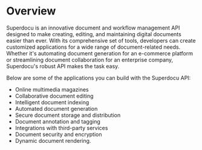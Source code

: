 # Overview

Superdocu is an innovative document and workflow management API designed to
make creating, editing, and maintaining digital documents easier than ever.
With its comprehensive set of tools, developers can create customized
applications for a wide range of document-related needs. Whether it's
automating document generation for an e-commerce platform or streamlining
document collaboration for an enterprise company, Superdocu's robust API makes
the task easy.

Below are some of the applications you can build with the Superdocu API:

- Online multimedia magazines
- Collaborative document editing
- Intelligent document indexing
- Automated document generation
- Secure document storage and distribution
- Document annotation and tagging
- Integrations with third-party services
- Document security and encryption
- Dynamic document rendering.
